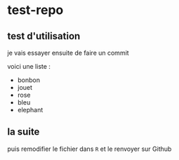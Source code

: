 # test-repo

## test d'utilisation

je vais essayer ensuite de faire un commit

voici une liste : 
* bonbon
* jouet
* rose
* bleu
* elephant

la suite
----------

puis remodifier le fichier dans `R` et le renvoyer sur Github

